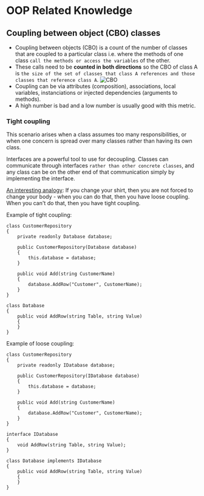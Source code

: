 # OOP Related Knowledge

## Coupling between object (CBO) classes
- Coupling between objects (CBO) is a count of the number of classes that are coupled to a particular class i.e. where the methods of one class `call the methods or access the variables` of the other. 
- These calls need to be **counted in both directions** so the CBO of class A is `the size of the set of classes that class A references and those classes that reference class A`.
  ![CBO](https://github.com/XinyuKang/techInterviewPrep/assets/46883505/28590513-e93f-4f99-81ee-277106271690)
- Coupling can be via attributes (composition), associations, local variables, instanciations or injected dependencies (arguments to methods).
- A high number is bad and a low number is usually good with this metric.

### Tight coupling
This scenario arises when a class assumes too many responsibilities, or when one concern is spread over many classes rather than having its own class.

Interfaces are a powerful tool to use for decoupling. Classes can communicate through interfaces `rather than other concrete classes`, and any class can be on the other end of that communication simply by implementing the interface.

[An interesting analogy](https://stackoverflow.com/questions/2832017/what-is-the-difference-between-loose-coupling-and-tight-coupling-in-the-object-o): If you change your shirt, then you are not forced to change your body - when you can do that, then you have loose coupling. When you can't do that, then you have tight coupling.

Example of tight coupling:
```
class CustomerRepository
{
    private readonly Database database;

    public CustomerRepository(Database database)
    {
        this.database = database;
    }

    public void Add(string CustomerName)
    {
        database.AddRow("Customer", CustomerName);
    }
}

class Database
{
    public void AddRow(string Table, string Value)
    {
    }
}
```

Example of loose coupling:
```
class CustomerRepository
{
    private readonly IDatabase database;

    public CustomerRepository(IDatabase database)
    {
        this.database = database;
    }

    public void Add(string CustomerName)
    {
        database.AddRow("Customer", CustomerName);
    }
}

interface IDatabase
{
    void AddRow(string Table, string Value);
}

class Database implements IDatabase
{
    public void AddRow(string Table, string Value)
    {
    }
}
```
